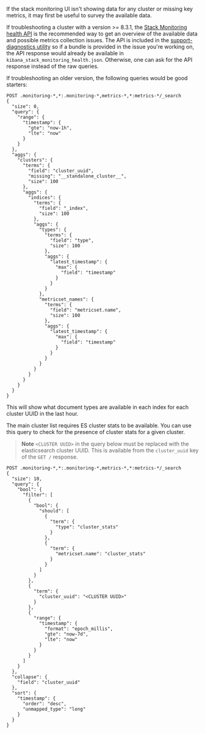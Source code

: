 If the stack monitoring UI isn't showing data for any cluster or missing key metrics, it may first be useful to survey the available data.

If troubleshooting a cluster with a version >= 8.3.1, the [Stack Monitoring health API](https://github.com/elastic/kibana/tree/main/x-pack/plugins/monitoring/server/routes/api/v1/_health) is the recommended way to get an overview of the available data and possible metrics collection issues.
The API is included in the [support-diagnostics utility](https://github.com/elastic/support-diagnostics) so if a bundle is provided in the issue you're working on, the API response would already be available in `kibana_stack_monitoring_health.json`. Otherwise, one can ask for the API response instead of the raw queries.

If troubleshooting an older version, the following queries would be good starters:

```Kibana Dev Tools
POST .monitoring-*,*:.monitoring-*,metrics-*,*:metrics-*/_search
{
  "size": 0,
  "query": {
    "range": {
      "timestamp": {
        "gte": "now-1h",
        "lte": "now"
      }
    }
  },
  "aggs": {
    "clusters": {
      "terms": {
        "field": "cluster_uuid",
        "missing": "__standalone_cluster__",
        "size": 100
      },
      "aggs": {
        "indices": {
          "terms": {
            "field": "_index",
            "size": 100
          },
          "aggs": {
            "types": {
              "terms": {
                "field": "type",
                "size": 100
              },
              "aggs": {
                "latest_timestamp": {
                  "max": {
                    "field": "timestamp"
                  }
                }
              }
            },
            "metricset_names": {
              "terms": {
                "field": "metricset.name",
                "size": 100
              },
              "aggs": {
                "latest_timestamp": {
                  "max": {
                    "field": "timestamp"
                  }
                }
              }
            }
          }
        }
      }
    }
  }
}
```

This will show what document types are available in each index for each cluster UUID in the last hour.

The main cluster list requires ES cluster stats to be available. You can use this query to check for the presence of cluster stats for a given cluster.

> **Note**
> `<CLUSTER UUID>` in the query below must be replaced with the elasticsearch cluster UUID. This is available from the `cluster_uuid` key of the `GET /` response.

```Kibana Dev Tools
POST .monitoring-*,*:.monitoring-*,metrics-*,*:metrics-*/_search
{
  "size": 10,
  "query": {
    "bool": {
      "filter": [
        {
          "bool": {
            "should": [
              {
                "term": {
                  "type": "cluster_stats"
                }
              },
              {
                "term": {
                  "metricset.name": "cluster_stats"
                }
              }
            ]
          }
        },
        {
          "term": {
            "cluster_uuid": "<CLUSTER UUID>"
          }
        },
        {
          "range": {
            "timestamp": {
              "format": "epoch_millis",
              "gte": "now-7d",
              "lte": "now"
            }
          }
        }
      ]
    }
  },
  "collapse": {
    "field": "cluster_uuid"
  },
  "sort": {
    "timestamp": {
      "order": "desc",
      "unmapped_type": "long"
    }
  }
}
```
